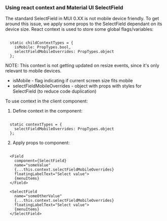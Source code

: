 ### Using react context and Material UI SelectField

The standard SelectField in MUI 0.XX is not mobile device friendly. To get around this issue, we apply some props to the SelectField dependant on its device size.
React context is used to store some global flags/variables:

```

  static childContextTypes = {
    isMobile: PropTypes.bool,
    selectFieldMobileOverrides: PropTypes.object
  };

```

NOTE: This context is not getting updated on resize events, since it's only relevant to mobile devices.

- isMobile - flag indicating if current screen size fits mobile
- selectFieldMobileOverrides - object with props with styles for SelectField (to reduce code duplication)

To use context in the client component:

1. Define context in the component:

```

  static contextTypes = {
    selectFieldMobileOverrides: PropTypes.object
  };

```

2. Apply props to component:

```

  <Field
    component={SelectField}
    name="someValue"
    {...this.context.selectFieldMobileOverrides}
    floatingLabelText="Select value">
    {menuItems}
  </Field>

  <SelectField
    name="someOtherValue"
    {...this.context.selectFieldMobileOverrides}
    floatingLabelText="Select value">
    {menuItems}
  </SelectField>

```
